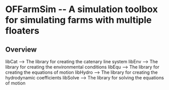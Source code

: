 # OFFarmSim -- A simulation toolbox for simulating farms with multiple floaters

## Overview
libCat --> The library for creating the catenary line system
libEnv --> The library for creating the environmental conditions
libEqu --> The library for creating the equations of motion
libHydro --> The library for creating the hydrodynamic coefficients
libSolve --> The library for solving the equations of motion



